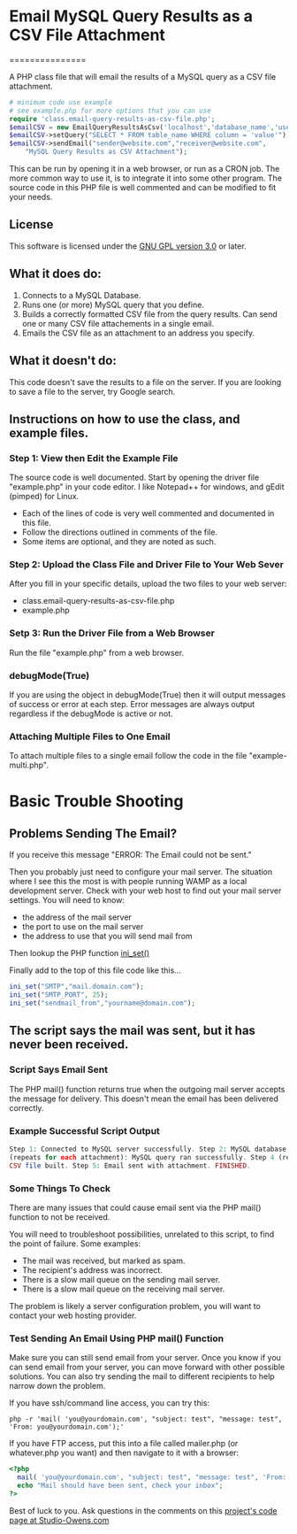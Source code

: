 # Email MySQL Query Results as a CSV File Attachment
===============

A PHP class file that will email the results of a MySQL query as a CSV file attachment. 
```php
# minimum code use example
# see example.php for more options that you can use
require 'class.email-query-results-as-csv-file.php';
$emailCSV = new EmailQueryResultsAsCsv('localhost','database_name','username','password');
$emailCSV->setQuery("SELECT * FROM table_name WHERE column = 'value'");
$emailCSV->sendEmail("sender@website.com","receiver@website.com",
    "MySQL Query Results as CSV Attachment");
```

This can be run by opening it in a web browser, or run as a CRON job. The more common way to use it, is to integrate it into some other program. The source code in this PHP file is well commented and can be modified to fit your needs.

## License
This software is licensed under the [GNU GPL version 3.0](http://www.gnu.org/licenses/gpl-3.0-standalone.html) or later.

## What it does do:

1. Connects to a MySQL Database.
2. Runs one (or more) MySQL query that you define.
3. Builds a correctly formatted CSV file from the query results. Can send one or many CSV file attachements in a single email.
4. Emails the CSV file as an attachment to an address you specify. 

## What it doesn't do:

This code doesn't save the results to a file on the server.
If you are looking to save a file to the server, try Google search.

## Instructions on how to use the class, and example files.

### Step 1: View then Edit the Example File

The source code is well documented. Start by opening the driver file "example.php" in your code editor. I like Notepad++ for windows, and gEdit (pimped) for Linux.

  * Each of the lines of code is very well commented and documented in this file.
  * Follow the directions outlined in comments of the file.
  * Some items are optional, and they are noted as such.

### Step 2: Upload the Class File and Driver File to Your Web Sever

After you fill in your specific details, upload the two files to your web server:

  * class.email-query-results-as-csv-file.php
  * example.php

### Setp 3: Run the Driver File from a Web Browser

Run the file "example.php" from a web browser.

### debugMode(True)

If you are using the object in debugMode(True) then it will output messages of success or error at each step. Error messages are always output regardless if the debugMode is active or not.

### Attaching Multiple Files to One Email

To attach multiple files to a single email follow the code in the file "example-multi.php".

# Basic Trouble Shooting

## Problems Sending The Email?
  
If you receive this message "ERROR: The Email could not be sent." 
  
Then you probably just need to configure your mail server. The situation where I see this the most is with people running WAMP as a local development server. Check with your web host to find out your mail server settings. You will need to know:
* the address of the mail server
* the port to use on the mail server
* the address to use that you will send mail from

Then lookup the PHP function [ini_set()](http://php.net/manual/en/function.ini-set.php)

Finally add to the top of this file code like this...
```php
ini_set("SMTP","mail.domain.com");
ini_set("SMTP_PORT", 25);
ini_set("sendmail_from","yourname@domain.com");
```

## The script says the mail was sent, but it has never been received.

### Script Says Email Sent

The PHP mail() function returns true when the outgoing mail server accepts the message for delivery. This doesn't mean the email has been delivered correctly. 

### Example Successful Script Output
```php
Step 1: Connected to MySQL server successfully. Step 2: MySQL database successfully selected. Step 3 
(repeats for each attachment): MySQL query ran successfully. Step 4 (repeats for each attachment): 
CSV file built. Step 5: Email sent with attachment. FINISHED.
```

### Some Things To Check

There are many issues that could cause email sent via the PHP mail() function to not be received. 

You will need to troubleshoot possibilities, unrelated to this script, to find the point of failure. Some examples:
* The mail was received, but marked as spam.
* The recipient's address was incorrect.
* There is a slow mail queue on the sending mail server.
* There is a slow mail queue on the receiving mail server.

The problem is likely a server configuration problem, you will want to contact your web hosting provider.

### Test Sending An Email Using PHP mail() Function
Make sure you can still send email from your server. Once you know if you can send email from your server, you can move forward with other possible solutions. You can also try sending the mail to different recipients to help narrow down the problem. 

If you have ssh/command line access, you can try this:

```
php -r 'mail( 'you@yourdomain.com', "subject: test", "message: test", 'From: you@yourdomain.com');'
```

If you have FTP access, put this into a file called mailer.php (or whatever.php you want) and then navigate to it with a browser:

```php
<?php
  mail( 'you@yourdomain.com', "subject: test", "message: test", 'From: you@yourdomain.com'); 
  echo "Mail should have been sent, check your inbox"; 
?>
```

Best of luck to you. Ask questions in the comments on this [project's code page at Studio-Owens.com](http://www.studio-owens.com/code/email-mysql-query-results-as-a-csv-file-attachment.htm)
